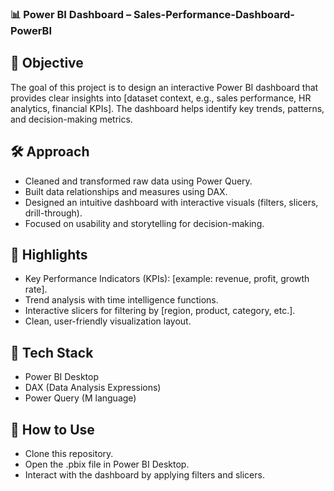 ### 📊 Power BI Dashboard – Sales-Performance-Dashboard-PowerBI

## 🎯 Objective
The goal of this project is to design an interactive Power BI dashboard that provides clear insights into [dataset context, e.g., sales performance, HR analytics, financial KPIs]. 
The dashboard helps identify key trends, patterns, and decision-making metrics.

## 🛠️ Approach
- Cleaned and transformed raw data using Power Query.
- Built data relationships and measures using DAX.
- Designed an intuitive dashboard with interactive visuals (filters, slicers, drill-through).
- Focused on usability and storytelling for decision-making.

## 📌 Highlights
- Key Performance Indicators (KPIs): [example: revenue, profit, growth rate].
- Trend analysis with time intelligence functions.
- Interactive slicers for filtering by [region, product, category, etc.].
- Clean, user-friendly visualization layout.

## 🧰 Tech Stack
- Power BI Desktop
- DAX (Data Analysis Expressions)
- Power Query (M language)

## 🚀 How to Use
- Clone this repository.
- Open the .pbix file in Power BI Desktop.
- Interact with the dashboard by applying filters and slicers.
